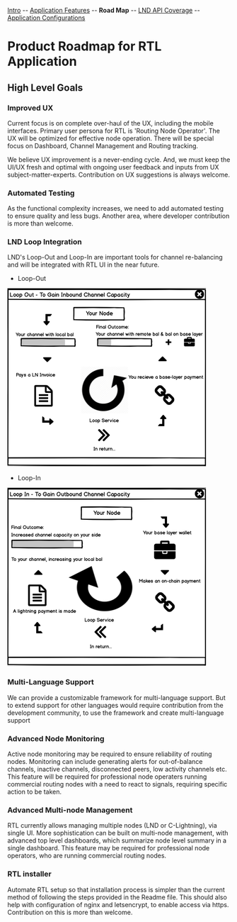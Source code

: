 [Intro](../README.md) -- [Application Features](Application_features.md) -- **Road Map** -- [LND API Coverage](LNDAPICoverage.md) -- [Application Configurations](Application_configurations)

# Product Roadmap for RTL Application

## High Level Goals

### Improved UX
Current focus is on complete over-haul of the UX, including the mobile interfaces. Primary user persona for RTL is 'Routing Node Operator'. The UX will be optimized for effective node operation. There will be special focus on Dashboard, Channel Management and Routing tracking.

We believe UX improvement is a never-ending cycle. And, we must keep the UI/UX fresh and optimal with ongoing user feedback and inputs from UX subject-matter-experts. Contribution on UX suggestions is always welcome. 

### Automated Testing
As the functional complexity increases, we need to add automated testing to ensure quality and less bugs. Another area, where developer contribution is more than welcome.

### LND Loop Integration
LND's Loop-Out and Loop-In are important tools for channel re-balancing and will be integrated with RTL UI in the near future.
* Loop-Out

![](../screenshots/Loop-Out-info.png)
* Loop-In

![](../screenshots/Loop-In-info.png)

### Multi-Language Support
We can provide a customizable framework for multi-language support. But to extend support for other languages would require contribution from the development community, to use the framework and create multi-language support

### Advanced Node Monitoring
Active node monitoring may be required to ensure reliability of routing nodes. Monitoring can include generating alerts for out-of-balance channels, inactive channels, disconnected peers, low activity channels etc. This feature will be required for professional node operaters running commercial routing nodes with a need to react to signals, requiring specific action to be taken.

### Advanced Multi-node Management
RTL currently allows managing multiple nodes (LND or C-Lightning), via single UI. More sophistication can be built on multi-node management, with advanced top level dashboards, which summarize node level summary in a single dashboard. This feature may be required for professional node operators, who are running commercial routing nodes.

### RTL installer
Automate RTL setup so that installation process is simpler than the current method of following the steps provided in the Readme file. This should also help with configuration of nginx and letsencrypt, to enable access via https. Contribution on this is more than welcome.
